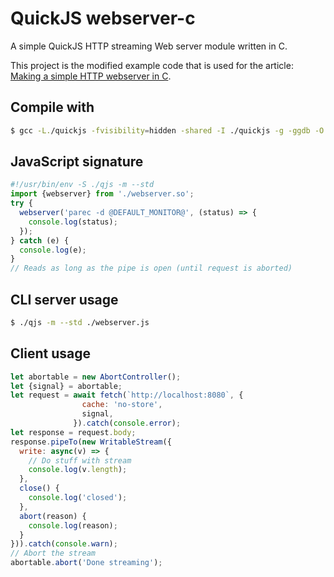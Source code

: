 # QuickJS webserver-c

A simple QuickJS HTTP streaming Web server module written in C.

This project is the modified example code that is used for the article:
[Making a simple HTTP webserver in C](https://bruinsslot.jp/post/simple-http-webserver-in-c/).

## Compile with

```bash
$ gcc -L./quickjs -fvisibility=hidden -shared -I ./quickjs -g -ggdb -O -Wall webserver.c -o webserver.so
```

## JavaScript signature
```javascript
#!/usr/bin/env -S ./qjs -m --std
import {webserver} from './webserver.so';
try {
  webserver('parec -d @DEFAULT_MONITOR@', (status) => {
    console.log(status);
  });
} catch (e) {
  console.log(e);
}
// Reads as long as the pipe is open (until request is aborted)
```

## CLI server usage

```bash
$ ./qjs -m --std ./webserver.js
```

## Client usage
```javascript
let abortable = new AbortController();
let {signal} = abortable;
let request = await fetch(`http://localhost:8080`, {
                cache: 'no-store',
                signal,
              }).catch(console.error);
let response = request.body;
response.pipeTo(new WritableStream({
  write: async(v) => {
    // Do stuff with stream
    console.log(v.length);
  },
  close() {
    console.log('closed');
  },
  abort(reason) {
    console.log(reason);
  }
})).catch(console.warn);
// Abort the stream
abortable.abort('Done streaming');
```
